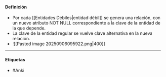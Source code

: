 #### Definición
- Por cada [[Entidades Débiles|entidad débil]] se genera una relación, con un nuevo atributo NOT NULL correspondiente a la clave de la entidad de la que depende.
- La clave de la entidad regular se vuelve clave alternativa en la nueva relación.
- ![[Pasted image 20250906095922.png|400]]

***
#### Etiquetas
- #Anki 